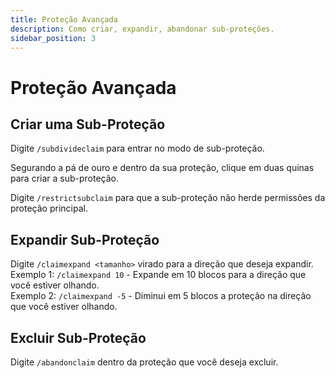 ```yaml
---
title: Proteção Avançada
description: Como criar, expandir, abandonar sub-proteções.
sidebar_position: 3
---
```


# Proteção Avançada

## Criar uma Sub-Proteção

Digite `/subdivideclaim` para entrar no modo de sub-proteção.

Segurando a pá de ouro e dentro da sua proteção, clique em duas quinas para criar a sub-proteção.

Digite `/restrictsubclaim` para que a sub-proteção não herde permissões da proteção principal.

## **Expandir Sub-Proteção**

Digite `/claimexpand <tamanho>` virado para a direção que deseja expandir.  
Exemplo 1: `/claimexpand 10` - Expande em 10 blocos para a direção que você estiver olhando.  
Exemplo 2: `/claimexpand -5` - Diminui em 5 blocos a proteção na direção que você estiver olhando.

## **Excluir Sub-Proteção**

Digite `/abandonclaim` dentro da proteção que você deseja excluir.
